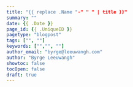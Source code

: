 ```yaml
---
title: "{{ replace .Name "-" " " | title }}"
summary: ""
date: {{ .Date }}
page_id: {{ .UniqueID }}
pagetype: "blogpost"
tags: ["", ""]
keywords: ["","", ""]
author_email: "byrge@leeuwangh.com"
author: "Byrge Leeuwangh"
showtoc: false
tocOpen: false
draft: true
---
```


